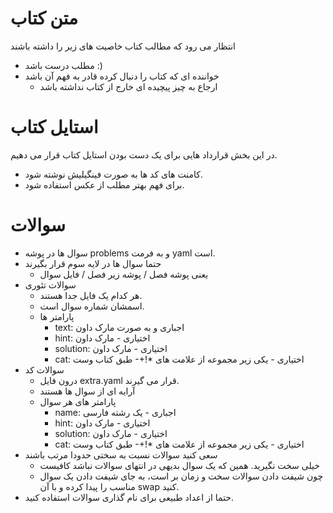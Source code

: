 # متن کتاب
انتظار می رود که مطالب کتاب خاصیت های زیر را داشته باشند
* مطلب درست باشد :)
* خواننده ای که کتاب را دنبال کرده قادر به فهم آن باشد
  * ارجاع به چیز پیچیده ای خارج از کتاب نداشته باشد

# استایل کتاب
در این بخش قرارداد هایی برای یک دست بودن استایل کتاب قرار می دهیم.
* کامنت های کد ها به صورت فینگیلیش نوشته شود.
* برای فهم بهتر مطلب از عکس استفاده شود.

# سوالات
* سوال ها در پوشه problems و به فرمت yaml است.
* حتما سوال ها در لایه سوم قرار بگیرند
  * یعنی پوشه فصل / پوشه زیر فصل / فایل سوال
* سوالات تئوری
  * هر کدام یک فایل جدا هستند.
  * اسمشان شماره سوال است.
  * پارامتر ها
    * text: اجباری و به صورت مارک داون
    * hint: اختیاری - مارک داون
    * solution: اختیاری - مارک داون
    * cat: اختیاری - یکی زیر مجموعه از علامت های *!+- طبق کتاب وست
* سوالات کد
  * درون فایل extra.yaml قرار می گیرند.
  * آرایه ای از سوال ها هستند
  * پارامتر های هر سوال
    * name: اجباری - یک رشته فارسی
    * hint: اختیاری - مارک داون
    * solution: اختیاری - مارک داون
    * cat: اختیاری - یکی زیر مجموعه از علامت های *!+- طبق کتاب وست
* سعی کنید سوالات نسبت به سختی حدودا مرتب باشند
  * خیلی سخت نگیرید. همین که یک سوال بدیهی در انتهای سوالات نباشد کافیست
  * چون شیفت دادن سوالات سخت و زمان بر است، به جای شیفت دادن یک سوال مناسب را پیدا کرده و با آن swap کنید.
* حتما از اعداد طبیعی برای نام گذاری سوالات استفاده کنید.
